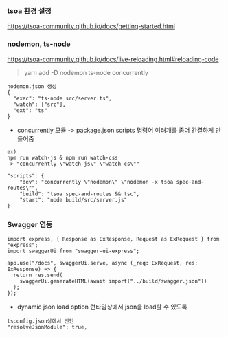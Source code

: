### tsoa 환경 설정

https://tsoa-community.github.io/docs/getting-started.html

### nodemon, ts-node

https://tsoa-community.github.io/docs/live-reloading.html#reloading-code

> yarn add -D nodemon ts-node concurrently

```
nodemon.json 생성
{
  "exec": "ts-node src/server.ts",
  "watch": ["src"],
  "ext": "ts"
}
```

- concurrently 모듈
  -> package.json scripts 명령어 여러개를 좀더 간결하게 만들어줌

```
ex)
npm run watch-js & npm run watch-css
-> "concurrently \"watch-js\" \"watch-cs\""
```

```
"scripts": {
    "dev": "concurrently \"nodemon\" \"nodemon -x tsoa spec-and-routes\"",
    "build": "tsoa spec-and-routes && tsc",
    "start": "node build/src/server.js"
}
```

### Swagger 연동

```
import express, { Response as ExResponse, Request as ExRequest } from "express";
import swaggerUi from "swagger-ui-express";

app.use("/docs", swaggerUi.serve, async (_req: ExRequest, res: ExResponse) => {
  return res.send(
    swaggerUi.generateHTML(await import("../build/swagger.json"))
  );
});
```

- dynamic json load option
  런타임상에서 json을 load할 수 있도록

```
tsconfig.json상에서 선언
"resolveJsonModule": true,
```
